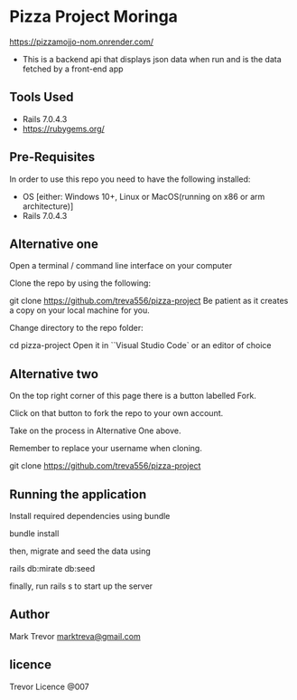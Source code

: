 # Pizza Project Moringa
https://pizzamojjo-nom.onrender.com/

- This is a backend api that displays json data when run  and is the data fetched by a front-end app

## Tools Used
- Rails 7.0.4.3
- https://rubygems.org/

## Pre-Requisites
In order to use this repo you need to have the following installed:

- OS [either: Windows 10+, Linux or MacOS(running on x86 or arm architecture)]
- Rails 7.0.4.3
## Alternative one 
Open a terminal / command line interface on your computer

Clone the repo by using the following:

  git clone https://github.com/treva556/pizza-project
Be patient as it creates a copy on your local machine for you.

Change directory to the repo folder:

  cd pizza-project
Open it in ``Visual Studio Code` or an editor of choice

## Alternative two
On the top right corner of this page there is a button labelled Fork.

Click on that button to fork the repo to your own account.

Take on the process in Alternative One above.

Remember to replace your username when cloning.

  git clone https://github.com/treva556/pizza-project

## Running the application
Install required dependencies using bundle

  bundle install

then, migrate and seed the data using 

  rails db:mirate db:seed

finally, run rails s to start up the server
## Author
Mark Trevor 
marktreva@gmail.com


## licence
Trevor Licence @007



